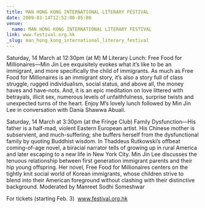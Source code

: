 ```yaml
---
title: MAN HONG KONG INTERNATIONAL LITERARY FESTIVAL
date: 2009-03-14T12:52:00-05:00
venue:
  name: MAN HONG KONG INTERNATIONAL LITERARY FESTIVAL
link: www.festival.org.hk
_slug: man_hong_kong_international_literary_festival
---
```


Saturday, 14 March at 12:30pm (at M)
M Literary Lunch: Free Food for Millionaires—Min Jin Lee exquisitely evokes what it’s like to be an immigrant, and more specifically the child of immigrants. As much as Free Food for Millionaires is an immigrant story, it’s also a story full of class struggle, rugged individualism, social status, and above all, the money haves and have-nots. And, it is an epic meditation on love littered with betrayals, illicit sex, numerous levels of unfaithfulness, surprise twists and unexpected turns of the heart. Enjoy M’s lovely lunch followed by Min Jin Lee in conversation with Dania Shawwa Abuali.

Saturday, 14 March at 3:30pm (at the Fringe Club)
Family Dysfunction—His father is a half-mad, violent Eastern European artist. His Chinese mother is subservient, and much-suffering; she buffers herself from the dysfunctional family by quoting Buddhist wisdom. In Thaddeus Rutkowski’s offbeat coming-of-age novel, a biracial narrator tells of growing up in rural America and later escaping to a new life in New York City. Min Jin Lee discusses the tenuous relationship between first generation immigrant parents and their hip young offspring. Her novel, Free Food for Millionaires centers on the tightly knit social world of Korean immigrants, whose children strive to blend into their American foreground without clashing with their distinctive background. Moderated by Manreet Sodhi Someshwar

For tickets (starting Feb. 3)  www.festival.org.hk
